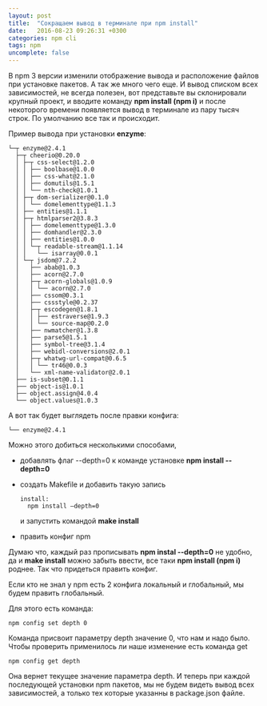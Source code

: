 ```yaml
---
layout: post
title:  "Сокращаем вывод в терминале при npm install"
date:   2016-08-23 09:26:31 +0300
categories: npm cli
tags: npm
uncomplete: false
---
```


В npm 3 версии изменили отображение вывода и расположение файлов при установке пакетов. А так же много чего еще. И вывод списком всех зависимостей, не всегда полезен, вот представьте вы склонировали крупный проект, и вводите команду **npm install (npm i)** и после некоторого времени появляется вывод в терминале из пару тысяч строк. По умолчанию все так и происходит. 

Пример вывода при установки **enzyme**:

```
└─┬ enzyme@2.4.1
  ├─┬ cheerio@0.20.0
  │ ├─┬ css-select@1.2.0
  │ │ ├── boolbase@1.0.0
  │ │ ├── css-what@2.1.0
  │ │ ├── domutils@1.5.1
  │ │ └── nth-check@1.0.1
  │ ├─┬ dom-serializer@0.1.0
  │ │ └── domelementtype@1.1.3
  │ ├── entities@1.1.1
  │ ├─┬ htmlparser2@3.8.3
  │ │ ├── domelementtype@1.3.0
  │ │ ├── domhandler@2.3.0
  │ │ ├── entities@1.0.0
  │ │ └─┬ readable-stream@1.1.14
  │ │   └── isarray@0.0.1
  │ └─┬ jsdom@7.2.2
  │   ├── abab@1.0.3
  │   ├── acorn@2.7.0
  │   ├─┬ acorn-globals@1.0.9
  │   │ └── acorn@2.7.0
  │   ├── cssom@0.3.1
  │   ├── cssstyle@0.2.37
  │   ├─┬ escodegen@1.8.1
  │   │ ├── estraverse@1.9.3
  │   │ └── source-map@0.2.0
  │   ├── nwmatcher@1.3.8
  │   ├── parse5@1.5.1
  │   ├── symbol-tree@3.1.4
  │   ├── webidl-conversions@2.0.1
  │   ├─┬ whatwg-url-compat@0.6.5
  │   │ └── tr46@0.0.3
  │   └── xml-name-validator@2.0.1
  ├── is-subset@0.1.1
  ├── object-is@1.0.1
  ├── object.assign@4.0.4
  └── object.values@1.0.3
```

А вот так будет выглядеть после правки конфига:

```
└── enzyme@2.4.1
```

Можно этого добиться несколькими способами, 

- добавлять флаг --depth=0 к команде установке **npm install  --depth=0**

- создать Makefile и добавить такую запись

  ```
  install:
    npm install —depth=0
  ```

  и запустить командой **make install**

- править конфиг npm

Думаю что, каждый раз прописывать **npm instal  --depth=0** не удобно, да и **make install** можно забыть ввести, все таки **npm install (npm i)** роднее. Так что придеться править конфиг.

Если кто не знал у npm есть 2 конфига локальный и глобальный, мы будем править глобальный.

Для этого есть команда:

```
npm config set depth 0
```

Команда присвоит параметру depth значение 0, что нам и надо было. Чтобы проверить применилось ли наше изменение есть команда get

```
npm config get depth
```

Она вернет текущее значение параметра depth. И теперь при каждой последующей установки npm пакетов, мы не будем видеть вывод всех зависимостей, а только тех которые указанны в package.json файле. 
